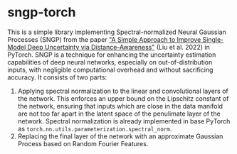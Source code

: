 # sngp-torch
This is a simple library implementing Spectral-normalized Neural Gaussian Processes (SNGP) from the paper ["A Simple Approach to Improve Single-Model Deep Uncertainty via Distance-Awareness"](https://arxiv.org/abs/2205.00403) (Liu et al. 2022) in PyTorch. SNGP is a technique for enhancing the uncertainty estimation capabilities of deep neural networks, especially on out-of-distribution inputs, with negligible computational overhead and without sacrificing accuracy. It consists of two parts:

1. Applying spectral normalization to the linear and convolutional layers of the network. This enforces an upper bound on the Lipschitz constant of the network, ensuring that inputs which are close in the data manifold are not too far apart in the latent space of the penulimate layer of the network. Spectral normalization is already implemented in base PyTorch as `torch.nn.utils.parameterization.spectral_norm`.
2. Replacing the final layer of the network with an approximate Gaussian Process based on Random Fourier Features.
